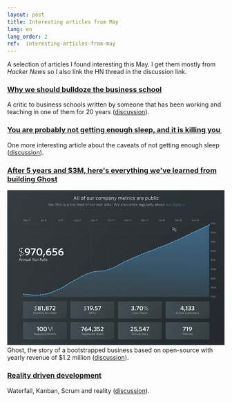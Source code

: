 ```yaml
---
layout: post
title: Interesting articles from May
lang: en
lang_order: 2
ref:  interesting-articles-from-may
---
```

A selection of articles I found interesting this May. I get them mostly from *Hacker News* so I also link the HN thread in the discussion link.

### [Why we should bulldoze the business school][1]
A critic to business schools written by someone that has been working and teaching in one of them for 20 years ([discussion][2]).

### [You are probably not getting enough sleep, and it is killing you ][3]
One more interesting article about the caveats of not getting enough sleep ([discussion][4]).

### [After 5 years and $3M, here's everything we've learned from building Ghost][5]
![Ghost metrics][image-1]
Ghost, the story of a bootstrapped business based on open-source with yearly revenue of $1.2 million ([discussion][6]).

### [Reality driven development][7]
Waterfall, Kanban, Scrum and reality ([discussion][8]).


[1]:	https://www.theguardian.com/news/2018/apr/27/bulldoze-the-business-school "[Why we should bulldoze the business school]"
[2]:	https://news.ycombinator.com/item?id=16946951 "discussion"
[3]:	https://www.independent.co.uk/life-style/health-and-families/how-much-sleep-is-enough-sleep-deprivation-health-dangers-a8328126.html "You are probably not getting enough sleep, and it is killing you"
[4]:	https://news.ycombinator.com/item?id=16954079 "discussion"
[5]:	https://blog.ghost.org/5/ "After 5 years and $3M, here's everything we've learned from building Ghost"
[6]:	https://news.ycombinator.com/item?id=17082228 "discussion"
[7]:	http://www.brightball.com/articles/reality-driven-development-fixing-project-management-in-software "Reality driven development"
[8]:	https://news.ycombinator.com/item?id=17154355 "discussion"

[image-1]:	/assets/images/2018-05-28_11-48-13.png "Ghost metrics"